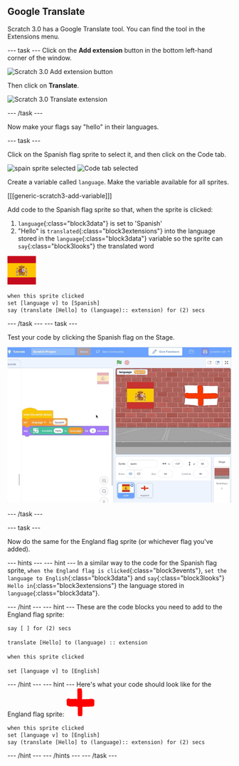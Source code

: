 ## Google Translate

Scratch 3.0 has a Google Translate tool. You can find the tool in the Extensions menu.

--- task ---
Click on the **Add extension** button in the bottom left-hand corner of the window.

![Scratch 3.0 Add extension button](images/extensionButton.png)

Then click on **Translate**.

![Scratch 3.0 Translate extension](images/translateExtension.png)

--- /task ---

Now make your flags say "hello" in their languages.

--- task ---

Click on the Spanish flag sprite to select it, and then click on the Code tab.

![spain sprite selected](images/spainSpriteSelected.png) ![Code tab selected](images/codeTabSelected.png)

Create a variable called `language`. Make the variable available for all sprites.

[[[generic-scratch3-add-variable]]]

Add code to the Spanish flag sprite so that, when the sprite is clicked:
1. `language`{:class="block3data"} is set to 'Spanish'
1. "Hello" is `translated`{:class="block3extensions"} into the language stored in the `language`{:class="block3data"} variable so the sprite can `say`{:class="block3looks"} the translated word

![Spain sprite](images/spainSmall.png)
```blocks3
when this sprite clicked
set [language v] to [Spanish]
say (translate [Hello] to (language):: extension) for (2) secs
```
--- /task ---
--- task ---

Test your code by clicking the Spanish flag on the Stage.

![Test code to make spain sprite say hello in Spanish](images/testHola.gif)

--- /task ---

--- task ---

Now do the same for the England flag sprite (or whichever flag you've added).

--- hints ---
--- hint ---
In a similar way to the code for the Spanish flag sprite, `when the England flag is clicked`{:class="block3events"}, `set the language to English`{:class="block3data"} and `say`{:class="block3looks"} `Hello in`{:class="block3extensions"} the language stored in `language`{:class="block3data"}.

--- /hint ---
--- hint ---
These are the code blocks you need to add to the England flag sprite:
```blocks3
say [ ] for (2) secs

translate [Hello] to (language) :: extension

when this sprite clicked

set [language v] to [English]

```

--- /hint ---
--- hint ---
Here's what your code should look like for the England flag sprite:
![England sprite](images/englandSmall.png)
```blocks3
when this sprite clicked
set [language v] to [English]
say (translate [Hello] to (language):: extension) for (2) secs
```

--- /hint ---
--- /hints ---
--- /task ---
